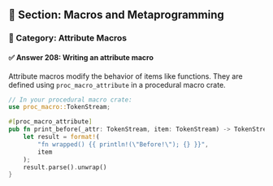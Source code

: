 ## 📘 Section: Macros and Metaprogramming  
### 🔹 Category: Attribute Macros  
#### ✅ Answer 208: Writing an attribute macro

Attribute macros modify the behavior of items like functions. They are defined using `proc_macro_attribute` in a procedural macro crate.

```rust
// In your procedural macro crate:
use proc_macro::TokenStream;

#[proc_macro_attribute]
pub fn print_before(_attr: TokenStream, item: TokenStream) -> TokenStream {
    let result = format!(
        "fn wrapped() {{ println!(\"Before!\"); {} }}",
        item
    );
    result.parse().unwrap()
}
```
